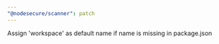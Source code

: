 ```yaml
---
"@nodesecure/scanner": patch
---
```


Assign 'workspace' as default name if name is missing in package.json
